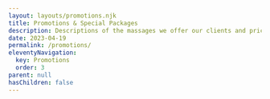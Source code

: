```yaml
---
layout: layouts/promotions.njk
title: Promotions & Special Packages
description: Descriptions of the massages we offer our clients and pricing information with links to more detailed massage descriptions.
date: 2023-04-19
permalink: /promotions/
eleventyNavigation:
  key: Promotions
  order: 3
parent: null
hasChildren: false
---
```



